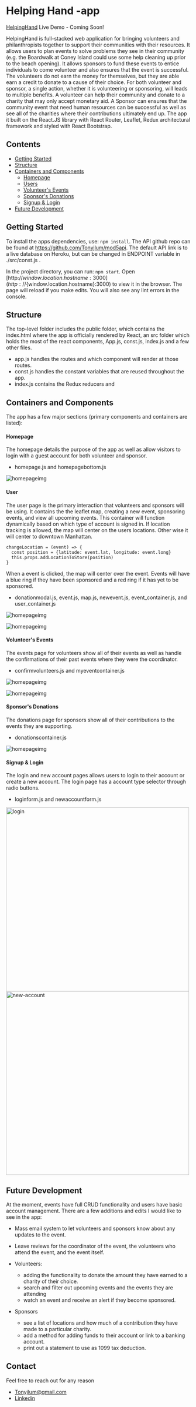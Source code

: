 # Helping Hand -app
[HelpingHand](https://helpinghand-app.herokuapp.com) Live Demo - Coming Soon!

HelpingHand is full-stacked web application for bringing volunteers and philanthropists together to support their communities with their resources. It allows users to plan events to solve problems they see in their community (e.g. the Boardwalk at Coney Island could use some help cleaning up prior to the beach opening). It allows sponsors to fund these events to entice individuals to come volunteer and also ensures that the event is successful. The volunteers do not earn the money for themselves, but they are able earn a credit to donate to a cause of their choice. For both volunteer and sponsor, a single action, whether it is volunteering or sponsoring, will leads to multiple benefits. A volunteer can help their community and donate to a charity that may only accept monetary aid. A Sponsor can ensures that the community event that need human resources can be successful as well as see all of the charities where their contributions ultimately end up. The app it built on the React.JS library with React Router, Leaflet, Redux architectural framework and styled with React Bootstrap.

## Contents

- [Getting Started](#getting-started)
- [Structure](#structure)
- [Containers and Components](#containers-and-components)
  - [Homepage](#homepage)
  - [Users](#user)
  - [Volunteer's Events](#volunteers-events)
  - [Sponsor's Donations](#sponsors-donations)
  - [Signup & Login](#signup&login)
- [Future Development](#future-development)

## Getting Started
To install the apps dependencies, use: `npm install`. The API github repo can be found at https://github.com/Tonyjlum/mod5api. The default API link is to a live database on Heroku, but can be changed in ENDPOINT variable in ./src/const.js .

In the project directory, you can run: `npm start`.
Open [http://${window.location.hostname}:3000](http://${window.location.hostname}:3000) to view it in the browser.
The page will reload if you make edits. You will also see any lint errors in the console.

## Structure
The top-level folder includes the public folder, which contains the index.html where the app is officially rendered by React, an src folder which holds the most of the react components, App.js, const.js, index.js and a few other files.
- app.js handles the routes and which component will render at those routes.
- const.js handles the constant variables that are reused throughout the app.
- index.js contains the Redux reducers and

## Containers and Components
The app has a few major sections (primary components and containers are listed):
#### Homepage
The homepage details the purpose of the app as well as allow visitors to login with a guest account for both volunteer and sponsor.
- homepage.js and homepagebottom.js

![homepageimg](./assets/images/homepageimg.png)

#### User
The user page is the primary interaction that volunteers and sponsors will be using. It contains the the leaflet map, creating a new event, sponsoring events, and view all upcoming events. This container will function dynamically based on which type of account is signed in. If location tracking is allowed, the map will center on the users locations. Other wise it will center to downtown Manhattan.
```
changeLocation = (event) => {
  const position = {latitude: event.lat, longitude: event.long}
  this.props.addLocationToStore(position)
}
```
When a event is clicked, the map will center over the event. Events will have a blue ring if they have been sponsored and a red ring if it has yet to be sponsored.
- donationmodal.js, event.js, map.js, newevent.js, event_container.js, and user_container.js

![homepageimg](./assets/images/userimg.png)


![homepageimg](./assets/images/sponsorimg.png)

#### Volunteer's Events
The events page for volunteers show all of their events as well as handle the confirmations of their past events where they were the coordinator.
  - confirmvolunteers.js and  myeventcontainer.js

![homepageimg](./assets/images/events.png)

![homepageimg](./assets/images/confirmvolunteer02.png)

#### Sponsor's Donations
The donations page for sponsors show all of their contributions to the events they are supporting.
  - donationscontainer.js

![homepageimg](./assets/images/contributions.png)

#### Signup & Login
The login and new account pages allows users to login to their account or create a new account. The login page has a account type selector through radio buttons.
 - loginform.js and newaccountform.js

<!-- ![homepageimg](./assets/images/loginimg.png)

![homepageimg](./assets/images/newaccountimg.png) -->

<img src="./assets/images/loginimg.png" alt="login" width="500px" />

<img src="./assets/images/newaccountimg.png" alt="new-account" width="500px" />


## Future Development
At the moment, events have full CRUD functionality and users have basic account management. There are a few additions and edits I would like to see in the app:
  - Mass email system to let volunteers and sponsors know about any updates to the event.
  - Leave reviews for the coordinator of the event, the volunteers who attend the event, and the event itself.

  - Volunteers:
    - adding the functionality to donate the amount they have earned to a charity of their choice.
    - search and filter out upcoming events and the events they are attending
    - watch an event and receive an alert if they become sponsored.
  - Sponsors
    - see a list of locations and how much of a contribution they have made to a particular charity.
    - add a method for adding funds to their account or link to a banking account.
    - print out a statement to use as 1099 tax deduction.

## Contact
Feel free to reach out for any reason
  - Tonyjlum@gmail.com
  - [Linkedin](https://www.linkedin.com/in/tony-lum/)
